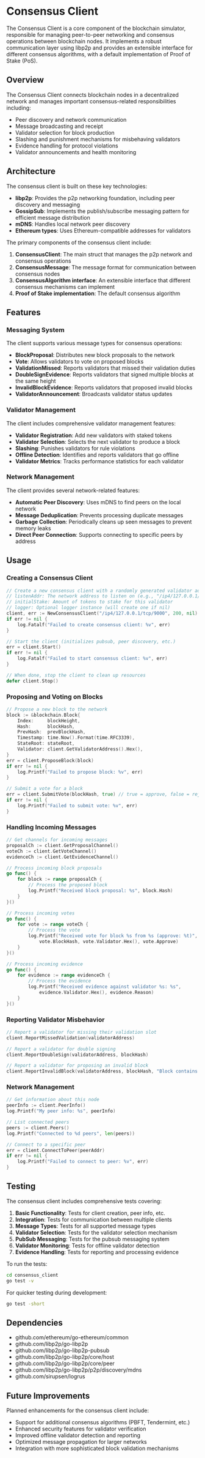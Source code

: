 # Consensus Client

The Consensus Client is a core component of the blockchain simulator, responsible for managing peer-to-peer networking and consensus operations between blockchain nodes. It implements a robust communication layer using libp2p and provides an extensible interface for different consensus algorithms, with a default implementation of Proof of Stake (PoS).

## Overview

The Consensus Client connects blockchain nodes in a decentralized network and manages important consensus-related responsibilities including:

- Peer discovery and network communication
- Message broadcasting and receipt
- Validator selection for block production
- Slashing and punishment mechanisms for misbehaving validators
- Evidence handling for protocol violations
- Validator announcements and health monitoring

## Architecture

The consensus client is built on these key technologies:

- **libp2p**: Provides the p2p networking foundation, including peer discovery and messaging
- **GossipSub**: Implements the publish/subscribe messaging pattern for efficient message distribution
- **mDNS**: Handles local network peer discovery
- **Ethereum types**: Uses Ethereum-compatible addresses for validators

The primary components of the consensus client include:

1. **ConsensusClient**: The main struct that manages the p2p network and consensus operations
2. **ConsensusMessage**: The message format for communication between consensus nodes
3. **ConsensusAlgorithm interface**: An extensible interface that different consensus mechanisms can implement
4. **Proof of Stake implementation**: The default consensus algorithm  

## Features

### Messaging System

The client supports various message types for consensus operations:

- **BlockProposal**: Distributes new block proposals to the network
- **Vote**: Allows validators to vote on proposed blocks
- **ValidationMissed**: Reports validators that missed their validation duties
- **DoubleSignEvidence**: Reports validators that signed multiple blocks at the same height
- **InvalidBlockEvidence**: Reports validators that proposed invalid blocks
- **ValidatorAnnouncement**: Broadcasts validator status updates

### Validator Management

The client includes comprehensive validator management features:

- **Validator Registration**: Add new validators with staked tokens
- **Validator Selection**: Selects the next validator to produce a block
- **Slashing**: Punishes validators for rule violations
- **Offline Detection**: Identifies and reports validators that go offline
- **Validator Metrics**: Tracks performance statistics for each validator

### Network Management

The client provides several network-related features:

- **Automatic Peer Discovery**: Uses mDNS to find peers on the local network
- **Message Deduplication**: Prevents processing duplicate messages
- **Garbage Collection**: Periodically cleans up seen messages to prevent memory leaks
- **Direct Peer Connection**: Supports connecting to specific peers by address

## Usage

### Creating a Consensus Client

```go
// Create a new consensus client with a randomly generated validator address
// listenAddr: The network address to listen on (e.g., "/ip4/127.0.0.1/tcp/9000")
// initialStake: Amount of tokens to stake for this validator
// logger: Optional logger instance (will create one if nil)
client, err := NewConsensusClient("/ip4/127.0.0.1/tcp/9000", 200, nil)
if err != nil {
    log.Fatalf("Failed to create consensus client: %v", err)
}

// Start the client (initializes pubsub, peer discovery, etc.)
err = client.Start()
if err != nil {
    log.Fatalf("Failed to start consensus client: %v", err)
}

// When done, stop the client to clean up resources
defer client.Stop()
```

### Proposing and Voting on Blocks

```go
// Propose a new block to the network
block := &blockchain.Block{
    Index:     blockHeight,
    Hash:      blockHash,
    PrevHash:  prevBlockHash,
    Timestamp: time.Now().Format(time.RFC3339),
    StateRoot: stateRoot,
    Validator: client.GetValidatorAddress().Hex(),
}
err = client.ProposeBlock(block)
if err != nil {
    log.Printf("Failed to propose block: %v", err)
}

// Submit a vote for a block
err = client.SubmitVote(blockHash, true) // true = approve, false = reject
if err != nil {
    log.Printf("Failed to submit vote: %v", err)
}
```

### Handling Incoming Messages

```go
// Get channels for incoming messages
proposalCh := client.GetProposalChannel()
voteCh := client.GetVoteChannel()
evidenceCh := client.GetEvidenceChannel()

// Process incoming block proposals
go func() {
    for block := range proposalCh {
        // Process the proposed block
        log.Printf("Received block proposal: %s", block.Hash)
    }
}()

// Process incoming votes
go func() {
    for vote := range voteCh {
        // Process the vote
        log.Printf("Received vote for block %s from %s (approve: %t)",
            vote.BlockHash, vote.Validator.Hex(), vote.Approve)
    }
}()

// Process incoming evidence
go func() {
    for evidence := range evidenceCh {
        // Process the evidence
        log.Printf("Received evidence against validator %s: %s",
            evidence.Validator.Hex(), evidence.Reason)
    }
}()
```

### Reporting Validator Misbehavior

```go
// Report a validator for missing their validation slot
client.ReportMissedValidation(validatorAddress)

// Report a validator for double signing
client.ReportDoubleSign(validatorAddress, blockHash)

// Report a validator for proposing an invalid block
client.ReportInvalidBlock(validatorAddress, blockHash, "Block contains invalid transactions")
```

### Network Management

```go
// Get information about this node
peerInfo := client.PeerInfo()
log.Printf("My peer info: %s", peerInfo)

// List connected peers
peers := client.Peers()
log.Printf("Connected to %d peers", len(peers))

// Connect to a specific peer
err = client.ConnectToPeer(peerAddr)
if err != nil {
    log.Printf("Failed to connect to peer: %v", err)
}
```

## Testing

The consensus client includes comprehensive tests covering:

1. **Basic Functionality**: Tests for client creation, peer info, etc.
2. **Integration**: Tests for communication between multiple clients
3. **Message Types**: Tests for all supported message types
4. **Validator Selection**: Tests for the validator selection mechanism
5. **PubSub Messaging**: Tests for the pubsub messaging system
6. **Validator Monitoring**: Tests for offline validator detection
7. **Evidence Handling**: Tests for reporting and processing evidence

To run the tests:

```bash
cd consensus_client
go test -v
```

For quicker testing during development:

```bash
go test -short
```

## Dependencies

- github.com/ethereum/go-ethereum/common
- github.com/libp2p/go-libp2p
- github.com/libp2p/go-libp2p-pubsub
- github.com/libp2p/go-libp2p/core/host
- github.com/libp2p/go-libp2p/core/peer
- github.com/libp2p/go-libp2p/p2p/discovery/mdns
- github.com/sirupsen/logrus

## Future Improvements

Planned enhancements for the consensus client include:

- Support for additional consensus algorithms (PBFT, Tendermint, etc.)
- Enhanced security features for validator verification
- Improved offline validator detection and reporting
- Optimized message propagation for larger networks
- Integration with more sophisticated block validation mechanisms 